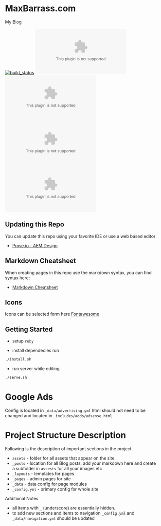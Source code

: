 # MaxBarrass.com
My Blog

[![build_status](https://github.com/wildone/maxbarrass.com/workflows/ci/badge.svg)](https://github.com/wildone/maxbarrass.com/actions?workflow=ci)
[![github license](https://img.shields.io/github/license/wildone/maxbarrass.com)](https://github.com/wildone/maxbarrass.com) 
[![github issues](https://img.shields.io/github/issues/wildone/maxbarrass.com)](https://github.com/wildone/maxbarrass.com) 
[![github last commit](https://img.shields.io/github/last-commit/wildone/maxbarrass.com)](https://github.com/wildone/maxbarrass.com) 
[![github repo size](https://img.shields.io/github/repo-size/wildone/maxbarrass.com)](https://github.com/wildone/maxbarrass.com) 


## Updating this Repo

You can update this repo using your favorite IDE or use a web based editor

* [Prose.io - AEM.Design](http://prose.io/#wildone/maxbarrass.com/tree/master)

## Markdown Cheatsheet

When creating pages in this repo use the markdown syntax, you can find syntax here:

* [Markdown Cheatsheet](https://github.com/adam-p/markdown-here/wiki/Markdown-Cheatsheet)

## Icons

Icons can be selected form here [Fontawesome](http://fontawesome.io/icons/)

## Getting Started

* setup ```ruby```

* install dependecies run

```bash
./install.sh
```

* run server while editing

```bash
./serve.sh
```

# Google Ads

Config is located in `_data/advertising.yml` html should not need to be changed and located in `_includes/adds/adsense.html`

# Project Structure Description

Following is the description of important sections in the project. 

* `assets` - folder for all assets that appear on the site
* `_posts` - location for all Blog posts, add your markdown here and create a subfolder in `assests` for all your images etc
* `_layouts` - templates for pages
* `_pages` - admin pages for site
* `_data` - data config for page modules
* `_config.yml` - primary config for whole site

Additional Notes

* all items with `_` (underscore) are essentially hidden.
* to add new sections and items to navigation `_config.yml` and `_data/navigation.yml` should be updated
